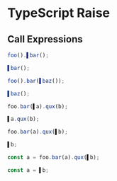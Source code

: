 # TypeScript Raise
## Call Expressions
```typescript
foo().▌bar();
```
```typescript
▌bar();
```

```typescript
foo().bar(▌baz());
```
```typescript
▌baz();
```

```typescript
foo.bar(▌a).qux(b);
```
```typescript
▌a.qux(b);
```

```typescript
foo.bar(a).qux(▌b);
```
```typescript
▌b;
```

```typescript
const a = foo.bar(a).qux(▌b);
```
```typescript
const a = ▌b;
```
